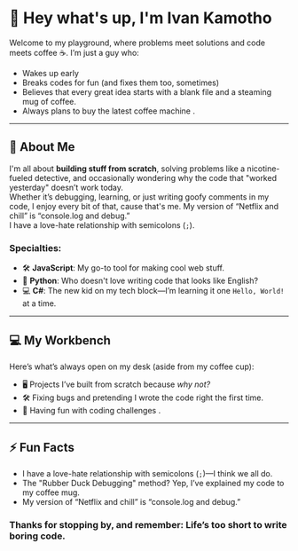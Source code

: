 # 👋 Hey what's up, I'm Ivan Kamotho  

Welcome to my playground, where problems meet solutions and code meets coffee ☕. I’m just a guy who:  
- Wakes up early   
- Breaks codes for fun (and fixes them too, sometimes)  
- Believes that every great idea starts with a blank file and a steaming mug of coffee.
- Always plans to buy the latest coffee machine .  

---

## 🚀 About Me
I'm all about **building stuff from scratch**, solving problems like a nicotine-fueled detective, and occasionally wondering why the code that "worked yesterday" doesn’t work today.  
Whether it’s debugging, learning, or just writing goofy comments in my code, I enjoy every bit of that, cause that's me.
My version of “Netflix and chill” is “console.log and debug.”  
I have a love-hate relationship with semicolons (`;`).


### **Specialties**:  
- 🛠 **JavaScript**: My go-to tool for making cool web stuff.  
- 🐍 **Python**: Who doesn't love writing code that looks like English?  
- 💻 **C#**: The new kid on my tech block—I’m learning it one `Hello, World!` at a time.  

---

## 💻 My Workbench  
Here’s what’s always open on my desk (aside from my coffee cup):  

- 🖥️ Projects I’ve built from scratch because *why not?*  
- 🛠️ Fixing bugs and pretending I wrote the code right the first time.  
- 🌟 Having fun with coding challenges .  

---

## ⚡ Fun Facts  
- I have a love-hate relationship with semicolons (`;`)—I think we all do.  
- The "Rubber Duck Debugging" method? Yep, I’ve explained my code to my coffee mug.  
- My version of “Netflix and chill” is “console.log and debug.”  



### Thanks for stopping by, and remember: **Life’s too short to write boring code.**  

